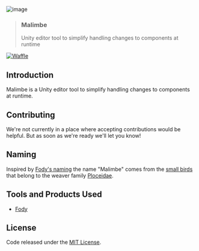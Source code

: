 ![image](https://user-images.githubusercontent.com/1029673/48707109-4d876080-ebf6-11e8-9476-4f084246771d.png)

> ### Malimbe
> Unity editor tool to simplify handling changes to components at runtime

[![Waffle](https://img.shields.io/badge/project-backlog-78bdf2.svg)](https://waffle.io/ExtendRealityLtd/Malimbe)

## Introduction

Malimbe is a Unity editor tool to simplify handling changes to
components at runtime.

## Contributing

We're not currently in a place where accepting contributions would
be helpful. But as soon as we're ready we'll let you know!

## Naming

Inspired by [Fody's naming] the name "Malimbe" comes from the [small birds] that belong to the weaver family [Ploceidae].

## Tools and Products Used

 * [Fody]

## License

Code released under the [MIT License].

[Fody's naming]: https://github.com/Fody/Fody#naming
[small birds]: https://en.wikipedia.org/wiki/Malimbus
[Ploceidae]: https://en.wikipedia.org/wiki/Ploceidae
[Fody]: https://github.com/Fody/Fody
[MIT License]: LICENSE.md
